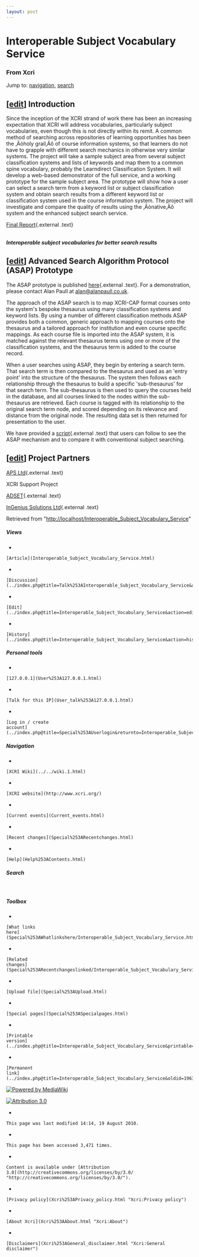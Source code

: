 ```yaml
---
layout: post
---
```


<script>
  (function(i,s,o,g,r,a,m){i['GoogleAnalyticsObject']=r;i[r]=i[r]||function(){
  (i[r].q=i[r].q||[]).push(arguments)},i[r].l=1*new Date();a=s.createElement(o),
  m=s.getElementsByTagName(o)[0];a.async=1;a.src=g;m.parentNode.insertBefore(a,m)
  })(window,document,'script','https://www.google-analytics.com/analytics.js','ga');

  ga('create', 'UA-73710929-3', 'auto');
  ga('send', 'pageview');

</script>







Interoperable Subject Vocabulary Service 
========================================













### From Xcri 







Jump to:
[navigation](Interoperable_Subject_Vocabulary_Service.html#column-one),
[search](Interoperable_Subject_Vocabulary_Service.html#searchInput)




\[[edit](../index.php@title=Interoperable_Subject_Vocabulary_Service&action=edit&section=1.html "Edit section: Introduction")\]  Introduction 
----------------------------------------------------------------------------------------------------------------------------------------------------------------------------------------------------------------

Since the inception of the XCRI strand of work there has been an
increasing expectation that XCRI will address vocabularies, particularly
subject vocabularies, even though this is not directly within its remit.
A common method of searching across repositories of learning
opportunities has been the ‚Äòholy grail‚Äô of course information
systems, so that learners do not have to grapple with different search
mechanics in otherwise very similar systems. The project will take a
sample subject area from several subject classification systems and
lists of keywords and map them to a common spine vocabulary, probably
the Learndirect Classification System. It will develop a web-based
demonstrator of the full service, and a working prototype for the sample
subject area. The prototype will show how a user can select a search
term from a keyword list or subject classification system and obtain
search results from a different keyword list or classification system
used in the course information system. The project will investigate and
compare the quality of results using the ‚Äònative‚Äô system and the
enhanced subject search service.

[Final
Report](http://www.alanpaull.co.uk/xcri/XXP/ISVreport-Final.pdf "http://www.alanpaull.co.uk/xcri/XXP/ISVreport-Final.pdf"){.external
.text}

\
***Interoperable subject vocabularies for better search results***


\[[edit](../index.php@title=Interoperable_Subject_Vocabulary_Service&action=edit&section=2.html "Edit section: Advanced Search Algorithm Protocol (ASAP) Prototype")\]  Advanced Search Algorithm Protocol (ASAP) Prototype 
----------------------------------------------------------------------------------------------------------------------------------------------------------------------------------------------------------------------------------------------------------------------------------------------

The ASAP prototype is published
[here](http://www.xxp.org/asap_prototype/ "http://www.xxp.org/asap_prototype/"){.external
.text}. For a demonstration, please contact Alan Paull at
alan@alanpaull.co.uk.

The approach of the ASAP search is to map XCRI-CAP format courses onto
the system's bespoke thesaurus using many classification systems and
keyword lists. By using a number of different classification methods
ASAP provides both a common, generic approach to mapping courses onto
the thesaurus and a tailored approach for institution and even course
specific mappings. As each course file is imported into the ASAP system,
it is matched against the relevant thesaurus terms using one or more of
the classification systems, and the thesaurus term is added to the
course record.

When a user searches using ASAP, they begin by entering a search term.
That search term is then compared to the thesaurus and used as an 'entry
point' into the structure of the thesaurus. The system then follows each
relationship through the thesaurus to build a specific 'sub-thesaurus'
for that search term. The sub-thesaurus is then used to query the
courses held in the database, and all courses linked to the nodes within
the sub-thesaurus are retrieved. Each course is tagged with its
relationship to the original search term node, and scored depending on
its relevance and distance from the original node. The resulting data
set is then returned for presentation to the user.

We have provided a
[script](http://www.xxp.org/asap_prototype/asap_script.pdf "http://www.xxp.org/asap_prototype/asap_script.pdf"){.external
.text} that users can follow to see the ASAP mechanism and to compare it
with conventional subject searching.


\[[edit](../index.php@title=Interoperable_Subject_Vocabulary_Service&action=edit&section=3.html "Edit section: Project Partners")\]  Project Partners 
------------------------------------------------------------------------------------------------------------------------------------------------------------------------------------------------------------------------

[APS
Ltd](http://www.alanpaull.co.uk/ "http://www.alanpaull.co.uk/"){.external
.text}

XCRI Support Project

[ADSET](http://www.adset.org.uk/ "http://www.adset.org.uk/"){.external
.text}

[InGenius Solutions
Ltd](http://www.ingenius-solutions.co.uk/ "http://www.ingenius-solutions.co.uk/"){.external
.text}



Retrieved from
"[http://localhost/Interoperable\_Subject\_Vocabulary\_Service](Interoperable_Subject_Vocabulary_Service.html)"

















##### Views



-   

    

    [Article](Interoperable_Subject_Vocabulary_Service.html)
-   

    

    [Discussion](../index.php@title=Talk%253AInteroperable_Subject_Vocabulary_Service&action=edit.html)
-   

    

    [Edit](../index.php@title=Interoperable_Subject_Vocabulary_Service&action=edit.html)
-   

    

    [History](../index.php@title=Interoperable_Subject_Vocabulary_Service&action=history.html)







##### Personal tools



-   

    

    [127.0.0.1](User%253A127.0.0.1.html)
-   

    

    [Talk for this IP](User_talk%253A127.0.0.1.html)
-   

    

    [Log in / create
    account](../index.php@title=Special%253AUserlogin&returnto=Interoperable_Subject_Vocabulary_Service.html)











[](../../wiki.1.html "XCRI Wiki")





##### Navigation



-   

    

    [XCRI Wiki](../../wiki.1.html)
-   

    

    [XCRI website](http://www.xcri.org/)
-   

    

    [Current events](Current_events.html)
-   

    

    [Recent changes](Special%253ARecentchanges.html)
-   

    

    [Help](Help%253AContents.html)







##### Search





 









##### Toolbox



-   

    

    [What links
    here](Special%253AWhatlinkshere/Interoperable_Subject_Vocabulary_Service.html)
-   

    

    [Related
    changes](Special%253ARecentchangeslinked/Interoperable_Subject_Vocabulary_Service.html)
-   

    

    [Upload file](Special%253AUpload.html)
-   

    

    [Special pages](Special%253ASpecialpages.html)
-   

    

    [Printable
    version](../index.php@title=Interoperable_Subject_Vocabulary_Service&printable=yes.html)
-   

    

    [Permanent
    link](../index.php@title=Interoperable_Subject_Vocabulary_Service&oldid=1963.html)















[![Powered by
MediaWiki](../skins/common/images/poweredby_mediawiki_88x31.png)](http://www.mediawiki.org/)





[![Attribution 3.0
](http://i.creativecommons.org/l/by/3.0/88x31.png)](http://creativecommons.org/licenses/by/3.0/)



-   

    

    This page was last modified 14:14, 19 August 2010.
-   

    

    This page has been accessed 3,471 times.
-   

    

    Content is available under [Attribution
    3.0](http://creativecommons.org/licenses/by/3.0/ "http://creativecommons.org/licenses/by/3.0/").
-   

    

    [Privacy policy](Xcri%253APrivacy_policy.html "Xcri:Privacy policy")
-   

    

    [About Xcri](Xcri%253AAbout.html "Xcri:About")
-   

    

    [Disclaimers](Xcri%253AGeneral_disclaimer.html "Xcri:General disclaimer")




